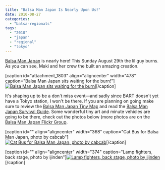 ```yaml
---
title: "Balsa Man Japan Is Nearly Upon Us!"
date: 2010-08-27
categories: 
  - "balsa-regionals"
tags: 
  - "2010"
  - "japan"
  - "regional"
  - "tokyo"
---
```


[Balsa Man Japan](https://www.burninja.info/balsaman) is nearly here! This Sunday August 29th the lil guy burns. As you can see, Maki and her crew the built an amazing creation.

\[caption id="attachment\_1803" align="aligncenter" width="478" caption="Balsa Man Japan sits waiting for the burn!"\][![Balsa Man Japan sits waiting for the burn!](/images/balsaman-japan.jpg "Balsa Man Japan sits waiting for the burn!")](https://balsaman.org/wp-content/uploads/2010/08/balsaman-japan.jpg)\[/caption\]

It's shaping up to be a don't miss event—and sadly since BART doesn't yet have a Tokyo station, I won't be there. If you are planning on going make sure to review the [Balsa Man Japan Tiny Map](https://www.flickr.com/photos/ijinden/4921888906/in/pool-1462959@N24/) and read the [Balsa Man Japan Survival Guide](https://translate.google.com/translate?js=y&prev=_t&hl=en&ie=UTF-8&layout=1&eotf=1&u=https://www.burninja.info/balsaman/survival.htm&sl=auto&tl=en). Some wonderful tiny art and minute vehicles are going to be there, check out the photos below (more photos are on the [Balsa Man Japan Flickr Group](https://www.flickr.com/groups/1462959@N24/pool/with/4921888906/).

\[caption id="" align="aligncenter" width="368" caption="Cat Bus for Balsa Man Japan, photo by cabcab"\][![Cat Bus for Balsa Man Japan, photo by cabcab](/images/4932705034_8989e5dcb4_b.jpg "Cat Bus for Balsa Man Japan, photo by cabcab")](https://www.flickr.com/photos/cabcab/4932705034/in/pool-1462959@N24/)\[/caption\]

\[caption id="" align="aligncenter" width="374" caption="Lamp fighters, back stage, photo by ijinden"\][![Lamp fighters, back stage, photo by ijinden](/images/4930229068_c045246e20.jpg "Lamp fighters, back stage, photo by ijinden")](https://www.flickr.com/photos/ijinden/4930229068/in/pool-1462959@N24/)\[/caption\]
